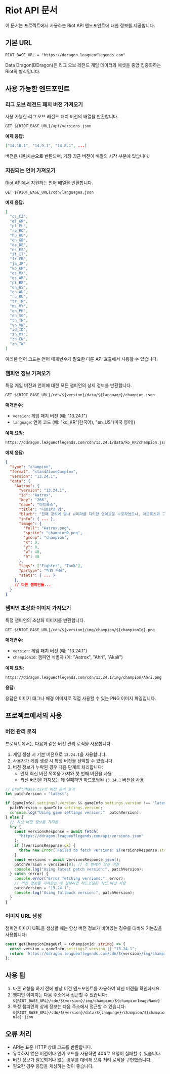 # Riot API 문서

이 문서는 프로젝트에서 사용하는 Riot API 엔드포인트에 대한 정보를 제공합니다.

## 기본 URL

```
RIOT_BASE_URL = "https://ddragon.leagueoflegends.com"
```

Data Dragon(DDragon)은 리그 오브 레전드 게임 데이터와 에셋을 중앙 집중화하는 Riot의 방식입니다.

## 사용 가능한 엔드포인트

### 리그 오브 레전드 패치 버전 가져오기

사용 가능한 리그 오브 레전드 패치 버전의 배열을 반환합니다.

```
GET ${RIOT_BASE_URL}/api/versions.json
```

**예제 응답:**

```json
["14.10.1", "14.9.1", "14.8.1", ...]
```

버전은 내림차순으로 반환되며, 가장 최근 버전이 배열의 시작 부분에 있습니다.

### 지원되는 언어 가져오기

Riot API에서 지원하는 언어 배열을 반환합니다.

```
GET ${RIOT_BASE_URL}/cdn/languages.json
```

**예제 응답:**

```json
[
  "cs_CZ",
  "el_GR",
  "pl_PL",
  "ro_RO",
  "hu_HU",
  "en_GB",
  "de_DE",
  "es_ES",
  "it_IT",
  "fr_FR",
  "ja_JP",
  "ko_KR",
  "es_MX",
  "es_AR",
  "pt_BR",
  "en_US",
  "en_AU",
  "ru_RU",
  "tr_TR",
  "ms_MY",
  "en_PH",
  "en_SG",
  "th_TH",
  "vn_VN",
  "id_ID",
  "zh_MY",
  "zh_CN",
  "zh_TW"
]
```

이러한 언어 코드는 언어 매개변수가 필요한 다른 API 호출에서 사용할 수 있습니다.

### 챔피언 정보 가져오기

특정 게임 버전과 언어에 대한 모든 챔피언의 상세 정보를 반환합니다.

```
GET ${RIOT_BASE_URL}/cdn/${version}/data/${language}/champion.json
```

**매개변수:**

- `version`: 게임 패치 버전 (예: "13.24.1")
- `language`: 언어 코드 (예: "ko_KR"(한국어), "en_US"(미국 영어))

**예제 요청:**

```
https://ddragon.leagueoflegends.com/cdn/13.24.1/data/ko_KR/champion.json
```

**예제 응답:**

```json
{
  "type": "champion",
  "format": "standAloneComplex",
  "version": "13.24.1",
  "data": {
    "Aatrox": {
      "version": "13.24.1",
      "id": "Aatrox",
      "key": "266",
      "name": "아트록스",
      "title": "다르킨의 검",
      "blurb": "한때 공허에 맞서 슈리마를 지키던 명예로운 수호자였으나, 아트록스와 그의 형제들은 결국 룬테라에 더 큰 위협이 되었고, 교활한 필멸자의 마법에 의해 물리쳤다. 하지만 수세기 동안의 유폐에서 아트록스가 가장 먼저...",
      "info": { ... },
      "image": {
        "full": "Aatrox.png",
        "sprite": "champion0.png",
        "group": "champion",
        "x": 0,
        "y": 0,
        "w": 48,
        "h": 48
      },
      "tags": ["Fighter", "Tank"],
      "partype": "피의 우물",
      "stats": { ... }
    },
    // 다른 챔피언들...
  }
}
```

### 챔피언 초상화 이미지 가져오기

특정 챔피언의 초상화 이미지를 반환합니다.

```
GET ${RIOT_BASE_URL}/cdn/${version}/img/champion/${championId}.png
```

**매개변수:**

- `version`: 게임 패치 버전 (예: "13.24.1")
- `championId`: 챔피언 식별자 (예: "Aatrox", "Ahri", "Akali")

**예제 요청:**

```
https://ddragon.leagueoflegends.com/cdn/13.24.1/img/champion/Ahri.png
```

**응답:**

응답은 이미지 태그나 배경 이미지로 직접 사용할 수 있는 PNG 이미지 파일입니다.

## 프로젝트에서의 사용

### 버전 관리 로직

프로젝트에서는 다음과 같은 버전 관리 로직을 사용합니다:

1. 게임 생성 시 기본 버전으로 `13.24.1`을 사용합니다.
2. 사용자가 게임 생성 시 특정 버전을 선택할 수 있습니다.
3. 버전 정보가 누락된 경우 다음 단계로 처리합니다:
   - 먼저 최신 버전 목록을 가져와 첫 번째 버전을 사용
   - 최신 버전을 가져오는 데 실패하면 하드코딩된 `13.24.1` 버전을 사용

```typescript
// DraftPhase.tsx의 버전 관리 로직
let patchVersion = "latest";

if (gameInfo?.settings?.version && gameInfo.settings.version !== "latest") {
  patchVersion = gameInfo.settings.version;
  console.log("Using game settings version:", patchVersion);
} else {
  // 최신 버전 정보를 가져옴
  try {
    const versionsResponse = await fetch(
      "https://ddragon.leagueoflegends.com/api/versions.json"
    );
    if (!versionsResponse.ok) {
      throw new Error(`Failed to fetch versions: ${versionsResponse.status}`);
    }
    const versions = await versionsResponse.json();
    patchVersion = versions[0]; // 첫 번째가 최신 버전
    console.log("Using latest patch version:", patchVersion);
  } catch (error) {
    console.error("Error fetching versions:", error);
    // 버전 정보를 가져오는 데 실패하면 하드코딩된 최신 버전 사용
    patchVersion = "13.24.1";
    console.log("Using fallback version:", patchVersion);
  }
}
```

### 이미지 URL 생성

챔피언 이미지 URL을 생성할 때는 항상 버전 정보가 비어있는 경우를 대비해 기본값을 사용합니다:

```typescript
const getChampionImageUrl = (championId: string) => {
  const version = gameInfo.settings?.version || "13.24.1";
  return `https://ddragon.leagueoflegends.com/cdn/${version}/img/champion/${championId}.png`;
};
```

## 사용 팁

1. 다른 요청을 하기 전에 항상 버전 엔드포인트를 사용하여 최신 버전을 확인하세요.
2. 챔피언 이미지는 다음 주소에서 접근할 수 있습니다: `${RIOT_BASE_URL}/cdn/${version}/img/champion/${championImageName}`
3. 특정 챔피언의 상세 정보는 다음 주소에서 접근할 수 있습니다: `${RIOT_BASE_URL}/cdn/${version}/data/${language}/champion/${championId}.json`

## 오류 처리

- API는 표준 HTTP 상태 코드를 반환합니다.
- 유효하지 않은 버전이나 언어 코드를 사용하면 404로 요청이 실패할 수 있습니다.
- 버전 정보가 잘못되거나 없는 경우를 대비해 오류 처리 로직을 구현했습니다.
- 필요한 경우 응답을 캐싱하는 것이 좋습니다.
